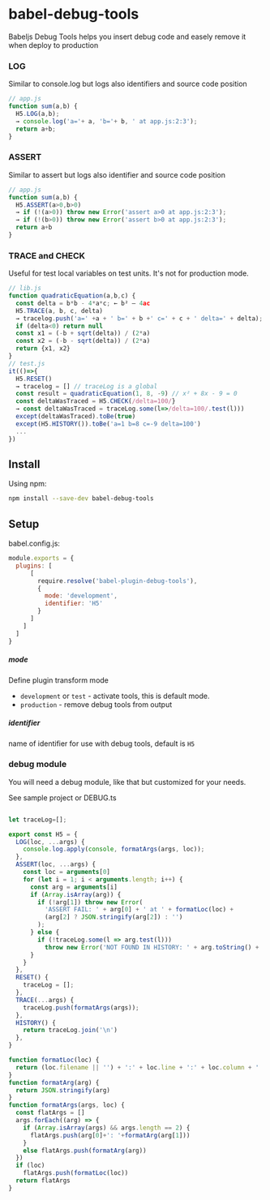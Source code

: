# babel-debug-tools
Babeljs Debug Tools helps you insert debug code and easely remove it when deploy to production

### LOG
Similar to console.log but logs also identifiers and source code position
```javascript
// app.js
function sum(a,b) {
  H5.LOG(a,b);
  → console.log('a='+ a, 'b='+ b, ' at app.js:2:3');
  return a+b;
}
```
### ASSERT
Similar to assert but logs also identifier and source code position
```javascript
// app.js
function sum(a,b) {
  H5.ASSERT(a>0,b>0)
  → if (!(a>0)) throw new Error('assert a>0 at app.js:2:3');
  → if (!(b>0)) throw new Error('assert b>0 at app.js:2:3');
  return a+b
}
```
### TRACE and CHECK
Useful for test local variables on test units. It's not for production mode.
```javascript
// lib.js
function quadraticEquation(a,b,c) {
  const delta = b*b - 4*a*c; ← b² – 4ac
  H5.TRACE(a, b, c, delta)
  → tracelog.push('a=' +a + ' b=' + b +' c=' + c + ' delta=' + delta);
  if (delta<0) return null
  const x1 = (-b + sqrt(delta)) / (2*a)
  const x2 = (-b - sqrt(delta)) / (2*a)
  return {x1, x2}
}
// test.js
it(()=>{
  H5.RESET() 
  → tracelog = [] // traceLog is a global
  const result = quadraticEquation(1, 8, -9) // x² + 8x - 9 = 0
  const deltaWasTraced = H5.CHECK(/delta=100/} 
  → const deltaWasTraced = traceLog.some(l=>/delta=100/.test(l)))
  except(deltaWasTraced).toBe(true)
  except(H5.HISTORY()).toBe('a=1 b=8 c=-9 delta=100')
  ...
})
```
## Install

Using npm:
```sh
npm install --save-dev babel-debug-tools
```

## Setup

babel.config.js:
```javascript
module.exports = {
  plugins: [
      [
        require.resolve('babel-plugin-debug-tools'),
        {
          mode: 'development',
          identifier: 'H5'
        }
      ]
    ]
  ]
}
```

##### mode
Define plugin transform mode 
- `development` or `test` - activate tools, this is default mode.
- `production` - remove debug tools from output
##### identifier
name of identifier for use with debug tools, default is `H5`

### debug module
You will need a debug module, like that but customized for your needs.

See sample project or DEBUG.ts 

```javascript

let traceLog=[];

export const H5 = {
  LOG(loc, ...args) {
    console.log.apply(console, formatArgs(args, loc));
  },
  ASSERT(loc, ...args) {
    const loc = arguments[0]
    for (let i = 1; i < arguments.length; i++) {
      const arg = arguments[i]
      if (Array.isArray(arg)) {
        if (!arg[1]) throw new Error(
          'ASSERT FAIL: ' + arg[0] + ' at ' + formatLoc(loc) +
          (arg[2] ? JSON.stringify(arg[2]) : '')
        );
      } else {
        if (!traceLog.some(l => arg.test(l)))
          throw new Error('NOT FOUND IN HISTORY: ' + arg.toString() + ' at ' + formatLoc(loc))
      }
    }
  },
  RESET() {
    traceLog = [];
  },
  TRACE(...args) {
    traceLog.push(formatArgs(args));
  },
  HISTORY() {
    return traceLog.join('\n')
  },  
}

function formatLoc(loc) {
  return (loc.filename || '') + ':' + loc.line + ':' + loc.column + ' ';
}
function formatArg(arg) {
  return JSON.stringify(arg)
}
function formatArgs(args, loc) {
  const flatArgs = []
  args.forEach((arg) => {
    if (Array.isArray(args) && args.length == 2) {
      flatArgs.push(arg[0]+': '+formatArg(arg[1]))
    }
    else flatArgs.push(formatArg(arg))
  })
  if (loc)
    flatArgs.push(formatLoc(loc))
  return flatArgs
}

```
